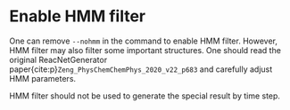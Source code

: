# Enable HMM filter

One can remove `--nohmm` in the command to enable HMM filter. However, HMM filter may also filter some important structures. One should read the original ReacNetGenerator paper{cite:p}`Zeng_PhysChemChemPhys_2020_v22_p683` and carefully adjust HMM parameters.

HMM filter should not be used to generate the special result by time step.
